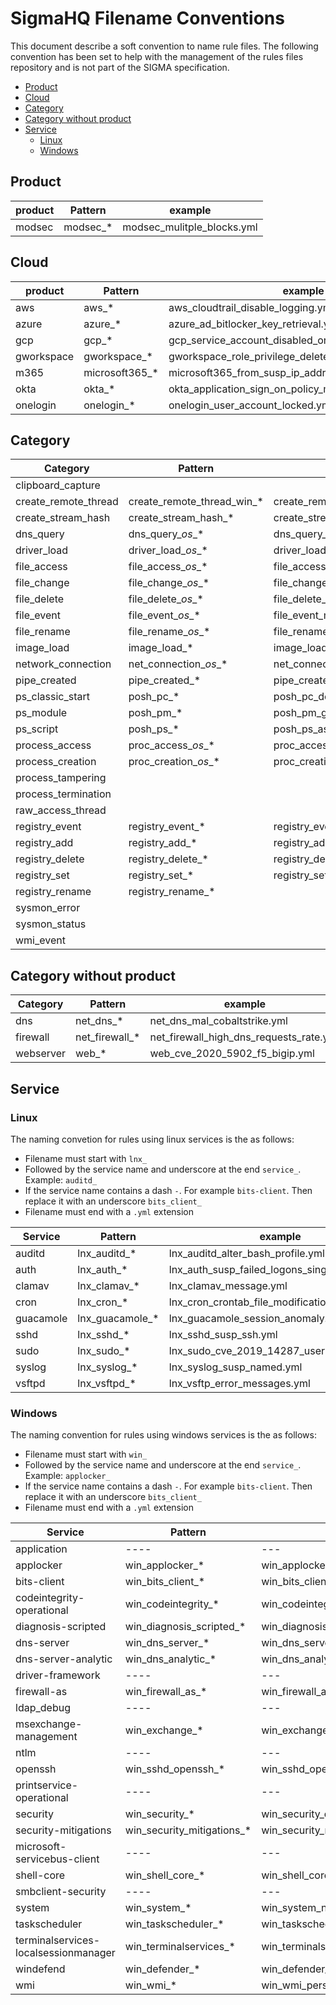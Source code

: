# SigmaHQ Filename Conventions

This document describe a soft convention to name rule files. The following convention has been set to help with the management of the rules files repository and is not part of the SIGMA specification.

<!-- mdformat-toc start --slug=github --maxlevel=6 --minlevel=2 -->

- [Product](#product)
- [Cloud](#cloud)
- [Category](#category)
- [Category without product](#category-without-product)
- [Service](#service)
  - [Linux](#linux)
  - [Windows](#windows)

<!-- mdformat-toc end -->

## Product<a name="product"></a>

| product | Pattern    | example                    |
| ------- | ---------- | -------------------------- |
| modsec  | modsec\_\* | modsec_mulitple_blocks.yml |

## Cloud<a name="cloud"></a>

| product    | Pattern          | example                                                 |
| ---------- | ---------------- | ------------------------------------------------------- |
| aws        | aws\_\*          | aws_cloudtrail_disable_logging.yml                      |
| azure      | azure\_\*        | azure_ad_bitlocker_key_retrieval.yml                    |
| gcp        | gcp\_\*          | gcp_service_account_disabled_or_deleted.yml             |
| gworkspace | gworkspace\_\*   | gworkspace_role_privilege_deleted.yml                   |
| m365       | microsoft365\_\* | microsoft365_from_susp_ip_addresses.yml                 |
| okta       | okta\_\*         | okta_application_sign_on_policy_modified_or_deleted.yml |
| onelogin   | onelogin\_\*     | onelogin_user_account_locked.yml                        |

## Category<a name="category"></a>

| Category             | Pattern                      | example                                         |
| -------------------- | ---------------------------- | ----------------------------------------------- |
| clipboard_capture    |                              |                                                 |
| create_remote_thread | create_remote_thread_win\_\* | create_remote_thread_win_bumblebee.yml          |
| create_stream_hash   | create_stream_hash\_\*       | create_stream_hash_ads_executable.yml           |
| dns_query            | dns_query\_*os*\_\*          | dns_query_win_mal_cobaltstrike.yml              |
| driver_load          | driver_load\_*os*\_\*        | driver_load_vuln_drivers_names.yml              |
| file_access          | file_access\_*os*\_\*        | file_access_win_browser_credential_stealing.yml |
| file_change          | file_change\_*os*\_\*        | file_change_win_2022_timestomping.yml           |
| file_delete          | file_delete\_*os*\_\*        | file_delete_win_delete_backup_file.yml          |
| file_event           | file_event\_*os*\_\*         | file_event_macos_startup_items.yml              |
| file_rename          | file_rename\_*os*\_\*        | file_rename_win_not_dll_to_dll.yml              |
| image_load           | image_load\_\*               | image_load_susp_advapi32_dll.yml                |
| network_connection   | net_connection\_*os*\_\*     | net_connection_lnx_crypto_mining_indicators.yml |
| pipe_created         | pipe_created\_\*             | pipe_created_tool_psexec.yml                    |
| ps_classic_start     | posh_pc\_\*                  | posh_pc_downgrade_attack.yml                    |
| ps_module            | posh_pm\_\*                  | posh_pm_get_clipboard.yml                       |
| ps_script            | posh_ps\_\*                  | posh_ps_as_rep_roasting.yml                     |
| process_access       | proc_access\_*os*\_\*        | proc_access_win_lsass_memdump.yml               |
| process_creation     | proc_creation\_*os*\_\*      | proc_creation_win_apt_apt29_thinktanks.yml      |
| process_tampering    |                              |                                                 |
| process_termination  |                              |                                                 |
| raw_access_thread    |                              |                                                 |
| registry_event       | registry_event\_\*           | registry_event_apt_pandemic.yml                 |
| registry_add         | registry_add\_\*             | registry_add_mal_ursnif.yml                     |
| registry_delete      | registry_delete\_\*          | registry_delete_mstsc_history_cleared.yml       |
| registry_set         | registry_set\_\*             | registry_set_add_port_monitor.yml               |
| registry_rename      | registry_rename\_\*          |                                                 |
| sysmon_error         |                              |                                                 |
| sysmon_status        |                              |                                                 |
| wmi_event            |                              |                                                 |

## Category without product<a name="category-without-product"></a>

| Category  | Pattern          | example                                 |
| --------- | ---------------- | --------------------------------------- |
| dns       | net_dns\_\*      | net_dns_mal_cobaltstrike.yml            |
| firewall  | net_firewall\_\* | net_firewall_high_dns_requests_rate.yml |
| webserver | web\_\*          | web_cve_2020_5902_f5_bigip.yml          |

## Service<a name="service"></a>

### Linux<a name="linux"></a>

The naming convetion for rules using linux services is the as follows:

- Filename must start with `lnx_`
- Followed by the service name and underscore at the end `service_`. Example: `auditd_`
- If the service name contains a dash `-`. For example `bits-client`. Then replace it with an underscore `bits_client_`
- Filename must end with a `.yml` extension

| Service   | Pattern           | example                                       |
| --------- | ----------------- | --------------------------------------------- |
| auditd    | lnx_auditd\_\*    | lnx_auditd_alter_bash_profile.yml             |
| auth      | lnx_auth\_\*      | lnx_auth_susp_failed_logons_single_source.yml |
| clamav    | lnx_clamav\_\*    | lnx_clamav_message.yml                        |
| cron      | lnx_cron\_\*      | lnx_cron_crontab_file_modification.yml        |
| guacamole | lnx_guacamole\_\* | lnx_guacamole_session_anomaly.yml             |
| sshd      | lnx_sshd\_\*      | lnx_sshd_susp_ssh.yml                         |
| sudo      | lnx_sudo\_\*      | lnx_sudo_cve_2019_14287_user.yml              |
| syslog    | lnx_syslog\_\*    | lnx_syslog_susp_named.yml                     |
| vsftpd    | lnx_vsftpd\_\*    | lnx_vsftp_error_messages.yml                  |

### Windows<a name="windows"></a>

The naming convention for rules using windows services is the as follows:

- Filename must start with `win_`
- Followed by the service name and underscore at the end `service_`. Example: `applocker_`
- If the service name contains a dash `-`. For example `bits-client`. Then replace it with an underscore `bits_client_`
- Filename must end with a `.yml` extension

| Service                              | Pattern                      | example                                                 |
| ------------------------------------ | ---------------------------- | ------------------------------------------------------- |
| application                          | ----                         | ---                                                     |
| applocker                            | win_applocker\_\*            | win_applocker_file_was_not_allowed_to_run.yml           |
| bits-client                          | win_bits_client\_\*          | win_bits_client_susp_local_file.yml                     |
| codeintegrity-operational            | win_codeintegrity\_\*        | win_codeintegrity_attempted_dll_load.yml                |
| diagnosis-scripted                   | win_diagnosis_scripted\_\*   | win_diagnosis_scripted_load_remote_diagcab.yml          |
| dns-server                           | win_dns_server\_\*           | win_dns_server_susp_dns_config.yml                      |
| dns-server-analytic                  | win_dns_analytic\_\*         | win_dns_analytic_apt_gallium.yml                        |
| driver-framework                     | ----                         | ---                                                     |
| firewall-as                          | win_firewall_as\_\*          | win_firewall_as_change_rule.yml                         |
| ldap_debug                           | ----                         | ---                                                     |
| msexchange-management                | win_exchange\_\*             | win_exchange_proxylogon_oabvirtualdir.yml               |
| ntlm                                 | ----                         | ---                                                     |
| openssh                              | win_sshd_openssh\_\*         | win_sshd_openssh_server_listening_on_socket.yml         |
| printservice-operational             | ----                         | ---                                                     |
| security                             | win_security\_\*             | win_security_dcsync.yml                                 |
| security-mitigations                 | win_security_mitigations\_\* | win_security_mitigations_defender_load_unsigned_dll.yml |
| microsoft-servicebus-client          | ----                         | ---                                                     |
| shell-core                           | win_shell_core\_\*           | win_shell_core_susp_packages_installed.yml              |
| smbclient-security                   | ----                         | ---                                                     |
| system                               | win_system\_\*               | win_system_ntfs_vuln_exploit.yml                        |
| taskscheduler                        | win_taskscheduler\_\*        | win_taskscheduler_susp_task_locations.yml               |
| terminalservices-localsessionmanager | win_terminalservices\_\*     | win_terminalservices_rdp_ngrok.yml                      |
| windefend                            | win_defender\_\*             | win_defender_amsi_trigger.yml                           |
| wmi                                  | win_wmi\_\*                  | win_wmi_persistence.yml                                 |
